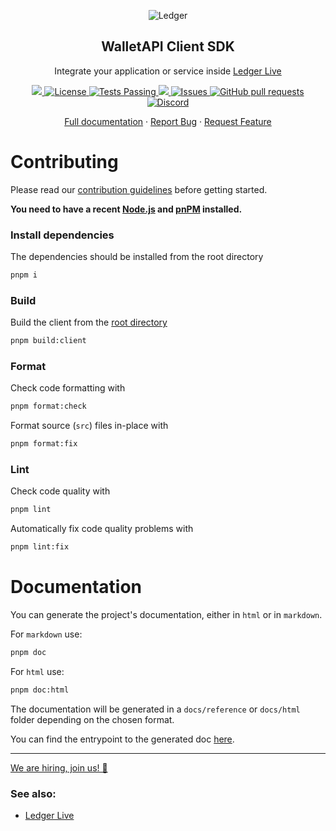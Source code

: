<p align="center">
 <img src="https://user-images.githubusercontent.com/9203826/154288895-670f5c23-81a1-4307-a080-1af83f7f8356.svg" align="center" alt="Ledger" />
 <h2 align="center">WalletAPI Client SDK</h2>
 <p align="center">Integrate your application or service inside <a href="https://www.ledger.com/ledger-live">Ledger Live</a></p>
</p>
 <p align="center">
  <p align="center">
    <a href="https://www.npmjs.com/package/@ledgerhq/wallet-api-client?activeTab=versions">
      <img src="https://img.shields.io/npm/v/@ledgerhq/wallet-api-client.svg?style=flat-square" />
    </a>
    <a href="https://opensource.org/licenses/Apache-2.0">
      <img alt="License" src="https://img.shields.io/badge/License-Apache%202.0-blue.svg" />
    </a>
    <a href="https://github.com/LedgerHQ/wallet-api/actions">
      <img alt="Tests Passing" src="https://github.com/LedgerHQ/live-app-sdk/workflows/CI/badge.svg" />
    </a>
    <a href="https://codecov.io/gh/LedgerHQ/wallet-api">
      <img src="https://codecov.io/gh/LedgerHQ/wallet-api/branch/main/graph/badge.svg" />
    </a>
    <a href="https://github.com/LedgerHQ/wallet-api/issues">
      <img alt="Issues" src="https://img.shields.io/github/issues/LedgerHQ/wallet-api?color=0088ff" />
    </a>
    <a href="https://github.com/LedgerHQ/wallet-api/pulls">
      <img alt="GitHub pull requests" src="https://img.shields.io/github/issues-pr/LedgerHQ/wallet-api?color=0088ff" />
    </a>
    <a href="https://discord.gg/y6nZhxv2bC">
      <img alt="Discord" src="https://img.shields.io/discord/885256081289379850?color=1C1CE1&label=Ledger%20%7C%20Discord%20%F0%9F%91%8B%20&style=flat-square" />
    </a>
   
   
  </p>

  <p align="center">
    <a href="https://developers.ledger.com/docs/live-app/start-here/">Full documentation</a>
    ·
    <a href="https://github.com/LedgerHQ/wallet-api/issues/new/choose">Report Bug</a>
    ·
    <a href="https://github.com/LedgerHQ/wallet-api/issues/new/choose">Request Feature</a>
  </p>
</p>

# Contributing

Please read our [contribution guidelines](./CONTRIBUTING.md) before getting started.

**You need to have a recent [Node.js](https://nodejs.org/) and
[pnPM](https://pnpm.io/) installed.**

### Install dependencies

The dependencies should be installed from the root directory

```bash
pnpm i
```

### Build

Build the client from the [root directory](../..)

```bash
pnpm build:client
```

### Format

Check code formatting with

```bash
pnpm format:check
```

Format source (`src`) files in-place with

```bash
pnpm format:fix
```

### Lint

Check code quality with

```bash
pnpm lint
```

Automatically fix code quality problems with

```bash
pnpm lint:fix
```

# Documentation

You can generate the project's documentation, either in `html` or in `markdown`.

For `markdown` use:

```bash
pnpm doc
```

For `html` use:

```bash
pnpm doc:html
```

The documentation will be generated in a `docs/reference` or `docs/html` folder depending on the chosen format.

You can find the entrypoint to the generated doc [here](./docs/reference/modules.md).

---

[We are hiring, join us! 🚀](https://www.ledger.com/join-us)

### See also:

- [Ledger Live](https://github.com/LedgerHQ/ledger-live)
